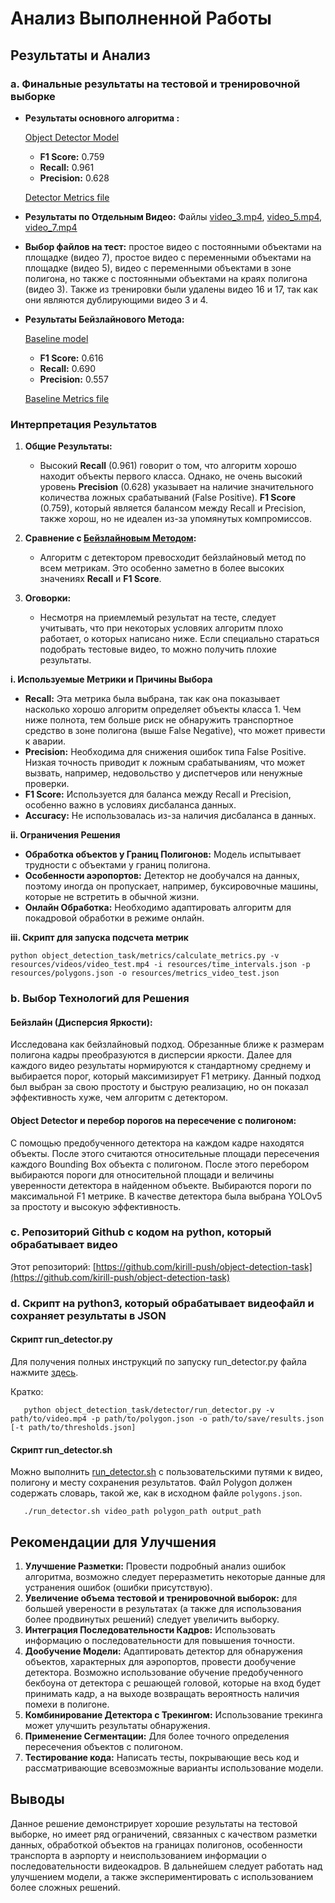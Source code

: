 # Анализ Выполненной Работы

## Результаты и Анализ

### a. Финальные результаты на тестовой и тренировочной выборке

- **Рeзультаты основного алгоритма :**

  [Object Detector Model](#b-выбор-технологий-для-решения)
  
  - **F1 Score:** 0.759
  - **Recall:** 0.961
  - **Precision:** 0.628

  [Detector Metrics file](resources/detector_metrics_test.json)

- **Результаты по Отдельным Видео:**
  Файлы [video_3.mp4](resources/video_3_metrics.json), [video_5.mp4](resources/video_5_metrics.json), [video_7.mp4](resources/video_7_metrics.json)

- **Выбор файлов на тест:** простое видео с постоянными объектами на площадке (видео 7), простое видео с переменными объектами на площадке (видео 5), видео с переменными объектами в зоне полигона, но также с постоянными объектами на краях полигона (видео 3). Также из тренировки были удалены видео 16 и 17, так как они являются дублирующими видео 3 и 4.

- **Результаты Бейзлайнового Метода:**

  [Baseline model](#b-выбор-технологий-для-решения)
  
  - **F1 Score:** 0.616
  - **Recall:** 0.690
  - **Precision:** 0.557
  
  [Baseline Metrics file](resources/baseline_metrics_test.json)

### Интерпретация Результатов

1. **Общие Результаты:** 
   - Высокий **Recall** (0.961) говорит о том, что алгоритм хорошо находит объекты первого класса. Однако, не очень высокий уровень **Precision** (0.628) указывает на наличие значительного количества ложных срабатываний (False Positive). **F1 Score** (0.759), который является балансом между Recall и Precision, также хорош, но не идеален из-за упомянутых компромиссов.

2. **Сравнение с [Бейзлайновым Методом](#b-выбор-технологий-для-решения):** 
   - Алгоритм с детектором превосходит бейзлайновый метод по всем метрикам. Это особенно заметно в более высоких значениях **Recall** и **F1 Score**.

3. **Оговорки:**
   - Несмотря на приемлемый результат на тесте, следует учитывать, что при некоторых условяих алгоритм плохо работает, о которых написано ниже. Если специально стараться подобрать тестовые видео, то можно получить плохие результаты.

**i. Используемые Метрики и Причины Выбора**

- **Recall:** Эта метрика была выбрана, так как она показывает насколько хорошо алгоритм определяет объекты класса 1. Чем ниже полнота, тем больше риск не обнаружить транспортное средство в зоне полигона (выше False Negative), что может привести к аварии.
- **Precision:** Необходима для снижения ошибок типа False Positive. Низкая точность приводит к ложным срабатываниям, что может вызвать, например, недовольство у диспетчеров или ненужные проверки.
- **F1 Score:** Используется для баланса между Recall и Precision, особенно важно в условиях дисбаланса данных.
- **Accuracy:** Не использовалась из-за наличия дисбаланса в данных.

**ii. Ограничения Решения**

- **Обработка объектов у Границ Полигонов:** Модель испытывает трудности с объектами у границ полигона.
- **Особенности аэропортов:** Детектор не дообучался на данных, поэтому иногда он пропускает, например, буксировочные машины, которые не встретить в обычной жизни.
- **Онлайн Обработка:** Необходимо адаптировать алгоритм для покадровой обработки в режиме онлайн.

**iii. Скрипт для запуска подсчета метрик**

```
python object_detection_task/metrics/calculate_metrics.py -v resources/videos/video_test.mp4 -i resources/time_intervals.json -p resources/polygons.json -o resources/metrics_video_test.json
```

### b. Выбор Технологий для Решения

#### **Бейзлайн (Дисперсия Яркости):** 
Исследована как бейзлайновый подход. Обрезанные ближе к размерам полигона кадры преобразуются в дисперсии яркости. Далее для каждого видео результаты нормируются к стандартному среднему и выбирается порог, который максимизирует F1 метрику. Данный подход был выбран за свою простоту и быструю реализацию, но он показал эффективность хуже, чем алгоритм с детектором.
#### **Object Detector и перебор порогов на пересечение с полигоном:** 
С помощью предобученного детектора на каждом кадре находятся объекты. После этого считаются относительные площади пересечения каждого Bounding Box объекта с полигоном. После этого перебором выбираются пороги для относительной площади и величины уверенности детектора в найденном объекте. Выбираются пороги по максимальной F1 метрике. В качестве детектора была выбрана YOLOv5 за простоту и высокую эффективность.

### c. Репозиторий Github с кодом на python, который обрабатывает видео

Этот репозиторий: [https://github.com/kirill-push/object-detection-task](https://github.com/kirill-push/object-detection-task)

### d. Скрипт на python3, который обрабатывает видеофайл и сохраняет результаты в JSON

#### Скрипт run_detector.py

Для получения полных инструкций по запуску run_detector.py файла нажмите [здесь](README.md#Running-the-run_detector.py-Script).

Кратко:
```
   python object_detection_task/detector/run_detector.py -v path/to/video.mp4 -p path/to/polygon.json -o path/to/save/results.json [-t path/to/thresholds.json]
```

#### Скрипт run_detector.sh
Можно выполнить [run_detector.sh](run_detector.sh) с пользовательскими путями к видео, полигону и месту сохранения результатов.
Файл Polygon должен содержать словарь, такой же, как в исходном файле `polygons.json`.
```
   ./run_detector.sh video_path polygon_path output_path
```

## Рекомендации для Улучшения

1. **Улучшение Разметки:** Провести подробный анализ ошибок алгоритма, возможно следует переразметить некоторые данные для устранения ошибок (ошибки присутствую).
2. **Увеличение объема тестовой и тренировочной выборок:** для большей уверености в результатах (а также для использования более продвинутых решений) следует увеличить выборку.
3. **Интеграция Последовательности Кадров:** Использовать информацию о последовательности для повышения точности.
4. **Дообучение Модели:** Адаптировать детектор для обнаружения объектов, характерных для аэропортов, провести дообучение детектора. 
Возможно использование обучение предобученного бекбоуна от детектора с решающей головой, которые на вход будет принимать кадр, а на выходе возвращать вероятность наличия помехи в полигоне.
5. **Комбинирование Детектора с Трекингом:** Использование трекинга может улучшить результаты обнаружения.
6. **Применение Сегментации:** Для более точного определения пересечения объектов с полигоном.
7. **Тестирование кода:** Написать тесты, покрывающие весь код и рассматривающие всевозможные варианты использование модели.

## Выводы

Данное решение демонстрирует хорошие результаты на тестовой выборке, но имеет ряд ограничений, связанных с качеством разметки данных, обработкой объектов на границах полигонов, особенности транспорта в аэрпорту и неиспользованием информации о последовательности видеокадров. В дальнейшем следует работать над улучшением модели, а также экспериментировать с использованием более сложных решений.
